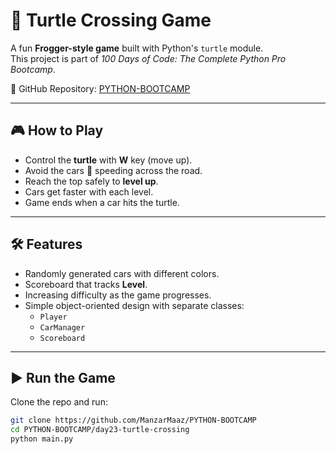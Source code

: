 # 🐢 Turtle Crossing Game 

A fun **Frogger-style game** built with Python's `turtle` module.  
This project is part of *100 Days of Code: The Complete Python Pro Bootcamp*.

🔗 GitHub Repository: [PYTHON-BOOTCAMP](https://github.com/ManzarMaaz/PYTHON-BOOTCAMP)

---

## 🎮 How to Play
- Control the **turtle** with **W** key (move up).
- Avoid the cars 🚗 speeding across the road.
- Reach the top safely to **level up**.
- Cars get faster with each level.
- Game ends when a car hits the turtle.

---

## 🛠️ Features
- Randomly generated cars with different colors.
- Scoreboard that tracks **Level**.
- Increasing difficulty as the game progresses.
- Simple object-oriented design with separate classes:
  - `Player`
  - `CarManager`
  - `Scoreboard`

---

## ▶️ Run the Game
Clone the repo and run:

```bash
git clone https://github.com/ManzarMaaz/PYTHON-BOOTCAMP
cd PYTHON-BOOTCAMP/day23-turtle-crossing
python main.py
